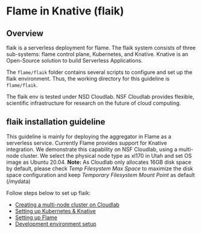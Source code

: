 # Flame in Knative (flaik)

## Overview

flaik is a serverless deployment for flame.
The flaik system consists of three sub-systems: flame control plane, Kubernetes, and Knative. 
Knative is an Open-Source solution to build Serverless Applications.

The `flame/flaik` folder contains several scripts to configure and set up the flaik environment.
Thus, the working directory for this guideline is `flame/flaik`.

The flaik env is tested under NSD Cloudlab. NSF Cloudlab provides flexible, scientific infrastructure for research on the future of cloud computing. 

## flaik installation guideline
This guideline is mainly for deploying the aggregator in Flame as a serverless service. Currently Flame provides support for Knative integration. We demonstrate this capability on NSF Cloudlab, using a multi-node cluster. We select the physical node type as xl170 in Utah and set OS image as Ubuntu 20.04. **Note:** As Cloudlab only allocates 16GB disk space by default, please check *Temp Filesystem Max Space* to maximize the disk space configuration and keep *Temporary Filesystem Mount Point* as default (/mydata)

Follow steps below to set up flaik:

* [Creating a multi-node cluster on Cloudlab](01-create-cluster-on-cloudlab.md)
* [Setting up Kubernetes & Knative](02-setup-k8s-kn.md)
* [Setting up Flame](03-setup-flame.md)
* [Development environment setup](04-dev-setup.md)
